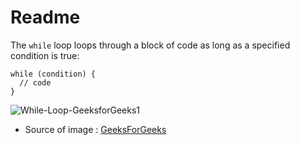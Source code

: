 # Readme

The ```while```  loop loops through a block of code as long as a specified condition is true:
```
while (condition) {
  // code 
}
```
![While-Loop-GeeksforGeeks1](https://user-images.githubusercontent.com/90840992/140761279-b0d71ea7-759f-434e-acbb-6968bba5c271.jpg)
* Source of image : [GeeksForGeeks](https://www.geeksforgeeks.org/c-c-while-loop-with-examples/)


